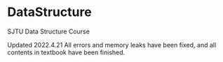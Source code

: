 # DataStructure
SJTU Data Structure Course

Updated 2022.4.21
All errors and memory leaks have been fixed, and all contents in textbook have been finished.
